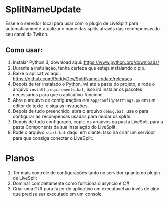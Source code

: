 # SplitNameUpdate
Esse é o servidor local para usar com o plugin de LiveSplit para automaticamente atualizar o nome das splits através das recompensas do seu canal da Twitch.

## Como usar:
1. Instalar Python 3, download aqui: https://www.python.org/downloads/
2. Durante a instalação, tenha certeza que esteja instalando o pip.
3. Baixe o aplicativo aqui: https://github.com/RoddyDev/SplitNameUpdate/releases
4. Depois de ter instalado o Python, vá até a pasta do projeto, e rode o arquivo `install_requirements.bat`, isso irá instalar os pacotes necessários para que o aplicativo funcione.
5. Abra o arquivo de configurações em `app/config/settings.py` em um editor de texto, e siga as instruções.
6. Depois de tudo preenchido, abra o arquivo `debug.bat`, use o para configurar as recompensas usadas para mudar os splits.
7. Depois de tudo configurado, copie os arquivos da pasta LiveSplit para a pasta Components da sua instalação do LiveSplit.
8. Rode o arquivo `start.bat` daqui em diante. Isso irá criar um servidor para que consiga conectar o LiveSplit.

# Planos
1. Ter mais controle de configurações tanto no servidor quanto no plugin de LiveSplit
2. Dominar completamente como funciona o asyncio e C#
3. Criar uma GUI para fazer do aplicativo um executável ao invés de algo que precise ser executado em um console.
